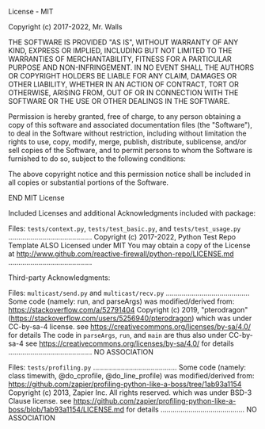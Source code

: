 License - MIT

Copyright (c) 2017-2022, Mr. Walls

THE SOFTWARE IS PROVIDED "AS IS", WITHOUT WARRANTY OF ANY KIND, EXPRESS OR
IMPLIED, INCLUDING BUT NOT LIMITED TO THE WARRANTIES OF MERCHANTABILITY,
FITNESS FOR A PARTICULAR PURPOSE AND NON-INFRINGEMENT. IN NO EVENT SHALL THE
AUTHORS OR COPYRIGHT HOLDERS BE LIABLE FOR ANY CLAIM, DAMAGES OR OTHER
LIABILITY, WHETHER IN AN ACTION OF CONTRACT, TORT OR OTHERWISE, ARISING FROM,
OUT OF OR IN CONNECTION WITH THE SOFTWARE OR THE USE OR OTHER DEALINGS IN THE
SOFTWARE.

Permission is hereby granted, free of charge, to any person obtaining a copy
of this software and associated documentation files (the "Software"), to deal
in the Software without restriction, including without limitation the rights
to use, copy, modify, merge, publish, distribute, sublicense, and/or sell
copies of the Software, and to permit persons to whom the Software is
furnished to do so, subject to the following conditions:

The above copyright notice and this permission notice shall be included in all
copies or substantial portions of the Software.



END MIT License

Included Licenses and additional Acknowledgments included with package:

Files: `tests/context.py`, `tests/test_basic.py`, and `tests/test_usage.py`
..........................................
Copyright (c) 2017-2022, Python Test Repo Template
ALSO Licensed under MIT
You may obtain a copy of the License at
http://www.github.com/reactive-firewall/python-repo/LICENSE.md
..........................................

Third-party Acknowledgments:

Files: `multicast/send.py` and `multicast/recv.py`
..........................................
Some code (namely: run, and parseArgs) was modified/derived from:
https://stackoverflow.com/a/52791404
Copyright (c) 2019, "pterodragon" (https://stackoverflow.com/users/5256940/pterodragon)
which was under CC-by-sa-4 license.
see https://creativecommons.org/licenses/by-sa/4.0/ for details
The code in `parseArgs`, `run`, and `main` are thus also under
CC-by-sa-4
see https://creativecommons.org/licenses/by-sa/4.0/ for details
..........................................
NO ASSOCIATION

Files: `tests/profiling.py`
..........................................
Some code (namely: class timewith, @do_cprofile, @do_line_profile) was modified/derived from:
https://github.com/zapier/profiling-python-like-a-boss/tree/1ab93a1154
Copyright (c) 2013, Zapier Inc. All rights reserved.
which was under BSD-3 Clause license.
see https://github.com/zapier/profiling-python-like-a-boss/blob/1ab93a1154/LICENSE.md for details
..........................................
NO ASSOCIATION
